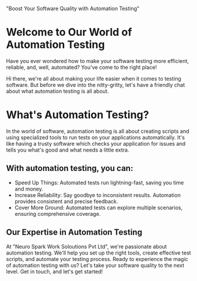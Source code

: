 
"Boost Your Software Quality with Automation Testing"
# Welcome to Our World of Automation Testing

Have you ever wondered how to make your software testing more efficient, reliable, and, well, automated? You've come to the right place!

Hi there, we're all about making your life easier when it comes to testing software. But before we dive into the nitty-gritty, let's have a friendly chat about what automation testing is all about.

# What's Automation Testing?
In the world of software, automation testing is all about creating scripts and using specialized tools to run tests on your applications automatically. It's like having a trusty software which checks your application for issues and tells you what's good and what needs a little extra.

## With automation testing, you can:
<ul>
<li>Speed Up Things: Automated tests run lightning-fast, saving you time and money.</li>
<li>Increase Reliability: Say goodbye to inconsistent results. Automation provides consistent and precise feedback.</li>
<li>Cover More Ground: Automated tests can explore multiple scenarios, ensuring comprehensive coverage.</li>
</ul>

## Our Expertise in Automation Testing
At "Neuro Spark Work Soloutions Pvt Ltd", we're passionate about automation testing. We'll help you set up the right tools, create effective test scripts, and automate your testing process. 
Ready to experience the magic of automation testing with us? Let's take your software quality to the next level. Get in touch, and let's get started! 
